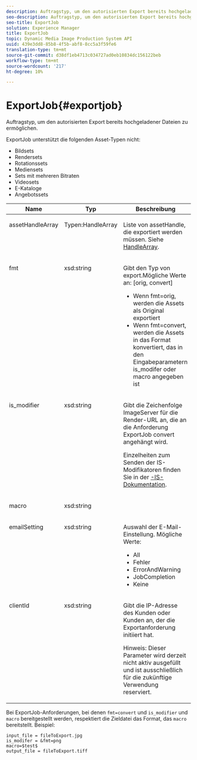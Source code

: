 ```yaml
---
description: Auftragstyp, um den autorisierten Export bereits hochgeladener Dateien zu ermöglichen.
seo-description: Auftragstyp, um den autorisierten Export bereits hochgeladener Dateien zu ermöglichen.
seo-title: ExportJob
solution: Experience Manager
title: ExportJob
topic: Dynamic Media Image Production System API
uuid: 439e3dd8-85b8-4f5b-abf8-8cc5a3f59fe6
translation-type: tm+mt
source-git-commit: d38df1eb4713c034727ad0eb10834dc156122beb
workflow-type: tm+mt
source-wordcount: '217'
ht-degree: 10%

---
```



# ExportJob{#exportjob}

Auftragstyp, um den autorisierten Export bereits hochgeladener Dateien zu ermöglichen.

ExportJob unterstützt die folgenden Asset-Typen nicht:

* Bildsets
* Rendersets
* Rotationssets
* Mediensets
* Sets mit mehreren Bitraten
* Videosets
* E-Kataloge
* Angebotssets

<table id="table_D8F3FD30D15648BFA5B980D3DC0A5AB1"> 
 <thead> 
  <tr> 
   <th colname="col1" class="entry"> Name </th> 
   <th colname="col2" class="entry"> Typ </th> 
   <th colname="col3" class="entry"> Beschreibung </th> 
  </tr> 
 </thead>
 <tbody> 
  <tr valign="top"> 
   <td colname="col1"> <p> <span class="codeph"> <span class="varname"> assetHandleArray</span> </span> </p> </td> 
   <td colname="col2"> <p> <span class="codeph"> Typen:HandleArray</span> </p> </td> 
   <td colname="col3" valign="top"> <p>Liste von <span class="codeph"> assetHandle</span>, die exportiert werden müssen. Siehe <a href="../../types/c-data-types/r-handle-array.md#reference-1b93fefb5477459faf9253b54349b5f9" type="reference" format="dita" scope="local"> HandleArray</a>. </p> </td> 
  </tr> 
  <tr valign="top"> 
   <td colname="col1"> <p> <span class="codeph"> <span class="varname"> fmt</span> </span> </p> </td> 
   <td colname="col2"> <p> <span class="codeph"> xsd:string  </span> </p> </td> 
   <td colname="col3"> <p>Gibt den Typ von <span class="codeph"> export.Mögliche Werte</span> an: [orig, convert] </p> <p> 
     <ul id="ul_16EF4B14100C4C7AA464CA9CF7F11D1C"> 
      <li id="li_DAB2844CC55145C88A18A1F8EC4527F9">Wenn <span class="codeph"> fmt=orig</span>, werden die Assets als Original exportiert </li> 
      <li id="li_07F2F8D159934D889FDC1022AB12B564">Wenn <span class="codeph"> fmt=convert</span>, werden die Assets in das Format konvertiert, das in den Eingabeparametern <span class="codeph"> is_modifer</span> oder <span class="codeph"> macro</span> angegeben ist </li> 
     </ul> </p> </td> 
  </tr> 
  <tr valign="top"> 
   <td colname="col1"> <p> <span class="codeph"> <span class="varname"> is_modifier</span> </span> </p> </td> 
   <td colname="col2"> <p> <span class="codeph"> xsd:string  </span> </p> </td> 
   <td colname="col3"> <p>Gibt die Zeichenfolge <span class="codeph"> ImageServer</span> für die Render-URL an, die an die Anforderung ExportJob <span class="codeph"> convert</span> angehängt wird. </p> <p>Einzelheiten zum Senden der IS-Modifikatoren finden Sie in der <a href="https://experienceleague.adobe.com/docs/dynamic-media-developer-resources/image-serving-api/home.html" scope="external" format="html">-IS-Dokumentation</a>. </p> </td> 
  </tr> 
  <tr valign="top"> 
   <td colname="col1"> <p> <span class="codeph"> <span class="varname"> macro</span> </span> </p> </td> 
   <td colname="col2"> <p> <span class="codeph"> xsd:string  </span> </p> </td> 
   <td colname="col3"> <p></p> </td> 
  </tr> 
  <tr valign="top"> 
   <td colname="col1"> <p> <span class="codeph"> <span class="varname"> emailSetting</span> </span> </p> </td> 
   <td colname="col2"> <p> <span class="codeph"> xsd:string  </span> </p> </td> 
   <td colname="col3"> <p>Auswahl der E-Mail-Einstellung. Mögliche Werte: </p> <p> 
     <ul id="ul_0EEDAE11B7CD4C53A6E4B2B8CB2CF730"> 
      <li id="li_F235F93828594ED78C6D464440F953FF"> <span class="codeph"> All</span> </li> 
      <li id="li_59E14E7EBFA64432A5FAC15DA21A0521"> <span class="codeph"> Fehler</span> </li> 
      <li id="li_BFE0B52CADD14CC1BA1AF42AB0AA1CE1"> <span class="codeph"> ErrorAndWarning</span> </li> 
      <li id="li_BE3AA67E14FB487B8B9CD6EF3D58824C"> <span class="codeph"> JobCompletion</span> </li> 
      <li id="li_409C68AD0D244975BFB86B08609E0146"> <span class="codeph"> Keine</span> </li> 
     </ul> </p> </td> 
  </tr> 
  <tr valign="top"> 
   <td colname="col1"> <p> <span class="codeph"> <span class="varname"> clientId</span> </span> </p> </td> 
   <td colname="col2"> <p> <span class="codeph"> xsd:string  </span> </p> </td> 
   <td colname="col3"> <p>Gibt die IP-Adresse des Kunden oder Kunden an, der die Exportanforderung initiiert hat. </p> <p> <p>Hinweis:  Dieser Parameter wird derzeit nicht aktiv ausgefüllt und ist ausschließlich für die zukünftige Verwendung reserviert. </p> </p> </td> 
  </tr> 
 </tbody> 
</table>

Bei ExportJob-Anforderungen, bei denen `fmt=convert` und `is_modifier` und `macro` bereitgestellt werden, respektiert die Zieldatei das Format, das `macro` bereitstellt. Beispiel:

```
input_file = fileToExport.jpg
is_modifer = &fmt=png
macro=$test$ 
output_file = fileToExport.tiff
```

